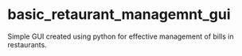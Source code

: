 # basic_retaurant_managemnt_gui
Simple GUI created using python for effective management of bills in restaurants.
